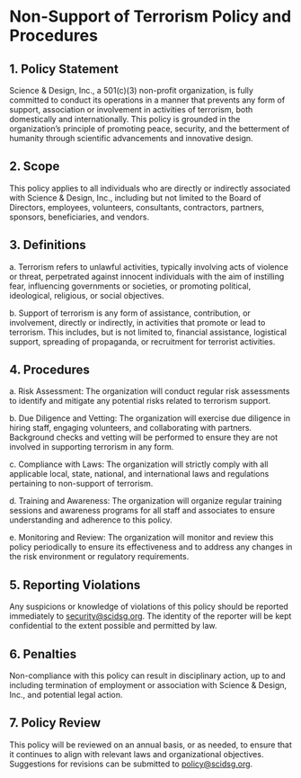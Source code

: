 # Non-Support of Terrorism Policy and Procedures

## 1. Policy Statement
Science & Design, Inc., a 501(c)(3) non-profit organization, is fully committed to conduct its operations in a manner that prevents any form of support, association or involvement in activities of terrorism, both domestically and internationally. This policy is grounded in the organization’s principle of promoting peace, security, and the betterment of humanity through scientific advancements and innovative design.

## 2. Scope
This policy applies to all individuals who are directly or indirectly associated with Science & Design, Inc., including but not limited to the Board of Directors, employees, volunteers, consultants, contractors, partners, sponsors, beneficiaries, and vendors.

## 3. Definitions

a. Terrorism refers to unlawful activities, typically involving acts of violence or threat, perpetrated against innocent individuals with the aim of instilling fear, influencing governments or societies, or promoting political, ideological, religious, or social objectives.

b. Support of terrorism is any form of assistance, contribution, or involvement, directly or indirectly, in activities that promote or lead to terrorism. This includes, but is not limited to, financial assistance, logistical support, spreading of propaganda, or recruitment for terrorist activities.

## 4. Procedures

a. Risk Assessment: The organization will conduct regular risk assessments to identify and mitigate any potential risks related to terrorism support.

b. Due Diligence and Vetting: The organization will exercise due diligence in hiring staff, engaging volunteers, and collaborating with partners. Background checks and vetting will be performed to ensure they are not involved in supporting terrorism in any form.

c. Compliance with Laws: The organization will strictly comply with all applicable local, state, national, and international laws and regulations pertaining to non-support of terrorism.

d. Training and Awareness: The organization will organize regular training sessions and awareness programs for all staff and associates to ensure understanding and adherence to this policy.

e. Monitoring and Review: The organization will monitor and review this policy periodically to ensure its effectiveness and to address any changes in the risk environment or regulatory requirements.

## 5. Reporting Violations

Any suspicions or knowledge of violations of this policy should be reported immediately to security@scidsg.org. The identity of the reporter will be kept confidential to the extent possible and permitted by law.

## 6. Penalties

Non-compliance with this policy can result in disciplinary action, up to and including termination of employment or association with Science & Design, Inc., and potential legal action.

## 7. Policy Review

This policy will be reviewed on an annual basis, or as needed, to ensure that it continues to align with relevant laws and organizational objectives. Suggestions for revisions can be submitted to policy@scidsg.org.
